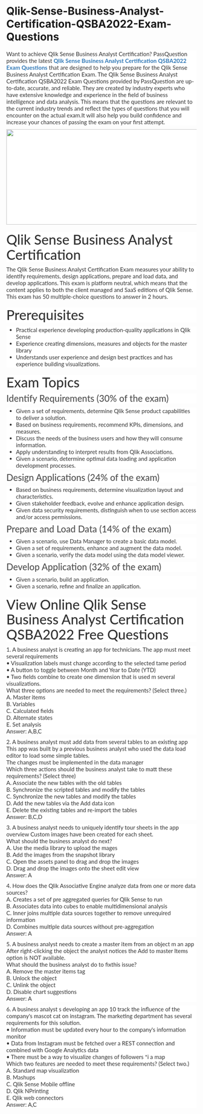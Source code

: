# Qlik-Sense-Business-Analyst-Certification-QSBA2022-Exam-Questions
<p>
	<span style="font-size:12px;font-weight:normal;"><span style="white-space:normal;"><span style="color:#333333;font-family:Lato;font-size:15px;white-space:normal;background-color:#FFFFFF;">
	<p style="box-sizing:border-box;margin-top:0px;margin-bottom:10px;color:#333333;font-family:Lato;font-size:15px;white-space:normal;background-color:#FFFFFF;">
		Want to achieve Qlik Sense Business Analyst Certification? PassQuestion provides the latest&nbsp;<span style="box-sizing:border-box;font-weight:700;"><a href="https://www.passquestion.com/qsba2022.html" style="box-sizing:border-box;background-color:transparent;color:#337AB7;text-decoration-line:none;">Qlik Sense Business Analyst Certification QSBA2022 Exam Questions</a></span>&nbsp;that are designed to help you prepare for the Qlik Sense Business Analyst Certification Exam. The Qlik Sense Business Analyst Certification QSBA2022 Exam Questions provided by PassQuestion are up-to-date, accurate, and reliable. They are created by industry experts who have extensive knowledge and experience in the field of business intelligence and data analysis. This means that the questions are relevant to the current industry trends and reflect the types of questions that you will encounter on the actual exam.It will also help you build confidence and increase your chances of passing the exam on your first attempt.
	</p>
	<p style="box-sizing:border-box;margin-top:0px;margin-bottom:10px;color:#333333;font-family:Lato;font-size:15px;white-space:normal;background-color:#FFFFFF;">
		<img alt="" src="https://www.passquestion.com/uploads/pqcom/images/20230323/93f4136b80906599c789f843d3bca8f0.png" style="box-sizing:border-box;vertical-align:middle;max-width:100%;height:252px;width:600px;" />
	</p>
	<h1 style="box-sizing:border-box;margin:20px 0px 10px;font-size:36px;font-family:Lato;font-weight:500;line-height:1.1;color:#333333;white-space:normal;background-color:#FFFFFF;">
		Qlik Sense Business Analyst Certification
	</h1>
	<p style="box-sizing:border-box;margin-top:0px;margin-bottom:10px;color:#333333;font-family:Lato;font-size:15px;white-space:normal;background-color:#FFFFFF;">
		The Qlik Sense Business Analyst Certification Exam measures your ability to identify requirements, design applications, prepare and load data, and develop applications. This exam is platform neutral, which means that the content applies to both the client managed and SaaS editions of Qlik Sense. This exam has 50 multiple-choice questions to answer in 2 hours.
	</p>
	<h1 style="box-sizing:border-box;margin:20px 0px 10px;font-size:36px;font-family:Lato;font-weight:500;line-height:1.1;color:#333333;white-space:normal;background-color:#FFFFFF;">
		Prerequisites
	</h1>
	<ul style="box-sizing:border-box;margin-top:0px;margin-bottom:10px;color:#333333;font-family:Lato;font-size:15px;white-space:normal;background-color:#FFFFFF;">
		<li style="box-sizing:border-box;">
			Practical experience developing production-quality applications in Qlik Sense
		</li>
		<li style="box-sizing:border-box;">
			Experience creating dimensions, measures and objects for the master library
		</li>
		<li style="box-sizing:border-box;">
			Understands user experience and design best practices and has experience building visualizations.
		</li>
	</ul>
	<h1 style="box-sizing:border-box;margin:20px 0px 10px;font-size:36px;font-family:Lato;font-weight:500;line-height:1.1;color:#333333;white-space:normal;background-color:#FFFFFF;">
		Exam Topics
	</h1>
	<h3 style="box-sizing:border-box;font-family:Lato;font-weight:500;line-height:1.1;color:#505050;margin-top:0px;margin-bottom:10px;font-size:24px;white-space:normal;background-color:#FFFFFF;">
		Identify Requirements (30% of the exam)
	</h3>
	<ul style="box-sizing:border-box;margin-top:0px;margin-bottom:10px;color:#333333;font-family:Lato;font-size:15px;white-space:normal;background-color:#FFFFFF;">
		<li style="box-sizing:border-box;">
			Given a set of requirements, determine Qlik Sense product capabilities to deliver a solution.
		</li>
		<li style="box-sizing:border-box;">
			Based on business requirements, recommend KPIs, dimensions, and measures.
		</li>
		<li style="box-sizing:border-box;">
			Discuss the needs of the business users and how they will consume information.
		</li>
		<li style="box-sizing:border-box;">
			Apply understanding to interpret results from Qlik Associations.
		</li>
		<li style="box-sizing:border-box;">
			Given a scenario, determine optimal data loading and application development processes.
		</li>
	</ul>
	<h3 style="box-sizing:border-box;font-family:Lato;font-weight:500;line-height:1.1;color:#505050;margin-top:0px;margin-bottom:10px;font-size:24px;white-space:normal;background-color:#FFFFFF;">
		Design Applications (24% of the exam)
	</h3>
	<ul style="box-sizing:border-box;margin-top:0px;margin-bottom:10px;color:#333333;font-family:Lato;font-size:15px;white-space:normal;background-color:#FFFFFF;">
		<li style="box-sizing:border-box;">
			Based on business requirements, determine visualization layout and characteristics.
		</li>
		<li style="box-sizing:border-box;">
			Given stakeholder feedback, evolve and enhance application design.
		</li>
		<li style="box-sizing:border-box;">
			Given data security requirements, distinguish when to use section access and/or access permissions.
		</li>
	</ul>
	<h3 style="box-sizing:border-box;font-family:Lato;font-weight:500;line-height:1.1;color:#505050;margin-top:0px;margin-bottom:10px;font-size:24px;white-space:normal;background-color:#FFFFFF;">
		Prepare and Load Data (14% of the exam)
	</h3>
	<ul style="box-sizing:border-box;margin-top:0px;margin-bottom:10px;color:#333333;font-family:Lato;font-size:15px;white-space:normal;background-color:#FFFFFF;">
		<li style="box-sizing:border-box;">
			Given a scenario, use Data Manager to create a basic data model.
		</li>
		<li style="box-sizing:border-box;">
			Given a set of requirements, enhance and augment the data model.
		</li>
		<li style="box-sizing:border-box;">
			Given a scenario, verify the data model using the data model viewer.
		</li>
	</ul>
	<h3 style="box-sizing:border-box;font-family:Lato;font-weight:500;line-height:1.1;color:#505050;margin-top:0px;margin-bottom:10px;font-size:24px;white-space:normal;background-color:#FFFFFF;">
		Develop Application (32% of the exam)
	</h3>
	<ul style="box-sizing:border-box;margin-top:0px;margin-bottom:10px;color:#333333;font-family:Lato;font-size:15px;white-space:normal;background-color:#FFFFFF;">
		<li style="box-sizing:border-box;">
			Given a scenario, build an application.
		</li>
		<li style="box-sizing:border-box;">
			Given a scenario, refine and finalize an application.
		</li>
	</ul>
	<h1 style="box-sizing:border-box;margin:20px 0px 10px;font-size:36px;font-family:Lato;font-weight:500;line-height:1.1;color:#333333;white-space:normal;background-color:#FFFFFF;">
		View Online Qlik Sense Business Analyst Certification QSBA2022 Free Questions
	</h1>
	<p style="box-sizing:border-box;margin-top:0px;margin-bottom:10px;color:#333333;font-family:Lato;font-size:15px;white-space:normal;background-color:#FFFFFF;">
		1. A business analyst is creating an app for technicians. The app must meet several requirements<br style="box-sizing:border-box;" />
• Visualization labels must change according to the selected tame period<br style="box-sizing:border-box;" />
• A button to toggle between Month and Year to Date (YTD)<br style="box-sizing:border-box;" />
• Two fields combine to create one dimension that is used m several visualizations.<br style="box-sizing:border-box;" />
What three options are needed to meet the requirements? (Select three.)<br style="box-sizing:border-box;" />
A. Master items<br style="box-sizing:border-box;" />
B. Variables<br style="box-sizing:border-box;" />
C. Calculated fields<br style="box-sizing:border-box;" />
D. Alternate states<br style="box-sizing:border-box;" />
E. Set analysis<br style="box-sizing:border-box;" />
Answer: A,B,C
	</p>
	<p style="box-sizing:border-box;margin-top:0px;margin-bottom:10px;color:#333333;font-family:Lato;font-size:15px;white-space:normal;background-color:#FFFFFF;">
		2. A business analyst must add data from several tables to an existing app This app was built by a previous business analyst who used the data load editor to load some simple tables.<br style="box-sizing:border-box;" />
The changes must be implemented in the data manager<br style="box-sizing:border-box;" />
Which three actions should the business analyst take to matt these requirements? (Select three)<br style="box-sizing:border-box;" />
A. Associate the new tables with the old tables<br style="box-sizing:border-box;" />
B. Synchronize the scripted tables and modify the tables<br style="box-sizing:border-box;" />
C. Synchronize the new tables and modify the tables<br style="box-sizing:border-box;" />
D. Add the new tables via the Add data icon<br style="box-sizing:border-box;" />
E. Delete the existing tables and re-import the tables<br style="box-sizing:border-box;" />
Answer: B,C,D
	</p>
	<p style="box-sizing:border-box;margin-top:0px;margin-bottom:10px;color:#333333;font-family:Lato;font-size:15px;white-space:normal;background-color:#FFFFFF;">
		3. A business analyst needs to uniquely identify tour sheets in the app overview Custom images have been created for each sheet.<br style="box-sizing:border-box;" />
What should the business analyst do next?<br style="box-sizing:border-box;" />
A. Use the media library to upload the mages<br style="box-sizing:border-box;" />
B. Add the images from the snapshot library<br style="box-sizing:border-box;" />
C. Open the assets panel to drag and drop the images<br style="box-sizing:border-box;" />
D. Drag and drop the images onto the sheet edit view<br style="box-sizing:border-box;" />
Answer: A
	</p>
	<p style="box-sizing:border-box;margin-top:0px;margin-bottom:10px;color:#333333;font-family:Lato;font-size:15px;white-space:normal;background-color:#FFFFFF;">
		4. How does the Qlik Associative Engine analyze data from one or more data sources?<br style="box-sizing:border-box;" />
A. Creates a set of pre aggregated queries for Qlik Sense to run<br style="box-sizing:border-box;" />
B. Associates data into cubes to enable multidimensional analysis<br style="box-sizing:border-box;" />
C. Inner joins multiple data sources together to remove unrequired information<br style="box-sizing:border-box;" />
D. Combines multiple data sources without pre-aggregation<br style="box-sizing:border-box;" />
Answer: A
	</p>
	<p style="box-sizing:border-box;margin-top:0px;margin-bottom:10px;color:#333333;font-family:Lato;font-size:15px;white-space:normal;background-color:#FFFFFF;">
		5. A business analyst needs to create a master item from an object m an app After right-clicking the object the analyst notices the Add to master Items option is NOT available.<br style="box-sizing:border-box;" />
What should the business analyst do to fixthis issue?<br style="box-sizing:border-box;" />
A. Remove the master items tag<br style="box-sizing:border-box;" />
B. Unlock the object<br style="box-sizing:border-box;" />
C. Unlink the object<br style="box-sizing:border-box;" />
D. Disable chart suggestions<br style="box-sizing:border-box;" />
Answer: A
	</p>
	<p style="box-sizing:border-box;margin-top:0px;margin-bottom:10px;color:#333333;font-family:Lato;font-size:15px;white-space:normal;background-color:#FFFFFF;">
		6. A business analyst s developing an app 10 track the influence of the company's mascot cat on instagram. The marketing department has several requirements for this solution.<br style="box-sizing:border-box;" />
• Information must be updated every hour to the company's information monitor<br style="box-sizing:border-box;" />
• Data from Instagram must be fetched over a REST connection and combined with Google Analytics data<br style="box-sizing:border-box;" />
• There must be a way to visualize changes of followers *i a map<br style="box-sizing:border-box;" />
Which two features are needed to meet these requirements? (Select two.)<br style="box-sizing:border-box;" />
A. Standard map visualization<br style="box-sizing:border-box;" />
B. Mashups<br style="box-sizing:border-box;" />
C. Qlik Sense Mobile offline<br style="box-sizing:border-box;" />
D. Qlik NPrinting<br style="box-sizing:border-box;" />
E. Qlik web connectors<br style="box-sizing:border-box;" />
Answer: A,C
	</p>
</span><span style="color:#333333;font-family:Lato;font-size:15px;white-space:normal;background-color:#FFFFFF;"></span></span></span> 
</p>
<p>
	<span style="white-space:normal;"></span> 
</p>
